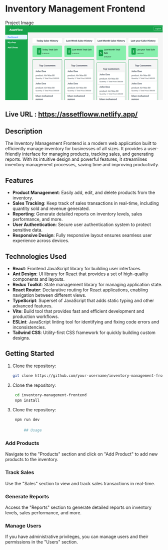 # Inventory Management Frontend

Project Image![Alt text](image.png)

## Live URL : https://assetfloww.netlify.app/



## Description

The Inventory Management Frontend is a modern web application built to efficiently manage inventory for businesses of all sizes. It provides a user-friendly interface for managing products, tracking sales, and generating reports. With its intuitive design and powerful features, it streamlines inventory management processes, saving time and improving productivity.

## Features

- **Product Management**: Easily add, edit, and delete products from the inventory.
- **Sales Tracking**: Keep track of sales transactions in real-time, including quantity sold and revenue generated.
- **Reporting**: Generate detailed reports on inventory levels, sales performance, and more.
- **User Authentication**: Secure user authentication system to protect sensitive data.
- **Responsive Design**: Fully responsive layout ensures seamless user experience across devices.

## Technologies Used

- **React**: Frontend JavaScript library for building user interfaces.
- **Ant Design**: UI library for React that provides a set of high-quality components and layouts.
- **Redux Toolkit**: State management library for managing application state.
- **React Router**: Declarative routing for React applications, enabling navigation between different views.
- **TypeScript**: Superset of JavaScript that adds static typing and other advanced features.
- **Vite**: Build tool that provides fast and efficient development and production workflows.
- **ESLint**: JavaScript linting tool for identifying and fixing code errors and inconsistencies.
- **Tailwind CSS**: Utility-first CSS framework for quickly building custom designs.

## Getting Started

1. Clone the repository:

   ```bash
   git clone https://github.com/your-username/inventory-management-frontend.git

1. Clone the repository:

   ```bash
    cd inventory-management-frontend
    npm install

1. Clone the repository:

   ```bash
    npm run dev

        ## Usage

### Add Products
Navigate to the "Products" section and click on "Add Product" to add new products to the inventory.

### Track Sales
Use the "Sales" section to view and track sales transactions in real-time.

### Generate Reports
Access the "Reports" section to generate detailed reports on inventory levels, sales performance, and more.

### Manage Users
If you have administrative privileges, you can manage users and their permissions in the "Users" section.
